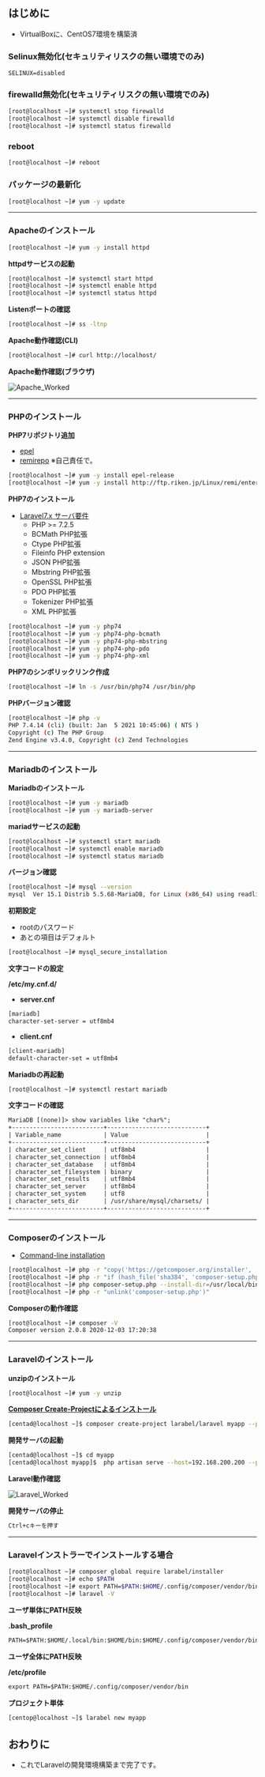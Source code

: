 ## はじめに

- VirtualBoxに、CentOS7環境を構築済

### Selinux無効化(セキュリティリスクの無い環境でのみ)

```txt:/etc/selinux/config
SELINUX=disabled
```

### firewalld無効化(セキュリティリスクの無い環境でのみ)

```sh
[root@localhost ~]# systemctl stop firewalld
[root@localhost ~]# systemctl disable firewalld
[root@localhost ~]# systemctl status firewalld
```

### reboot

```sh
[root@localhost ~]# reboot
```

### パッケージの最新化

```sh
[root@localhost ~]# yum -y update
```

-----

### Apacheのインストール

```sh
[root@localhost ~]# yum -y install httpd
```

**httpdサービスの起動**

```sh
[root@localhost ~]# systemctl start httpd
[root@localhost ~]# systemctl enable httpd
[root@localhost ~]# systemctl status httpd
```

**Listenポートの確認**

```sh
[root@localhost ~]# ss -ltnp
```

**Apache動作確認(CLI)**

```sh
[root@localhost ~]# curl http://localhost/
```

**Apache動作確認(ブラウザ)**

![Apache_Worked](./assets/img/apache_worked.jpg "Apache")

-----

### PHPのインストール

**PHP7リポジトリ追加**

- [epel](https://fedoraproject.org/wiki/EPEL/ja)
- [remirepo](https://rpms.remirepo.net/) ※自己責任で。

```sh
[root@localhost ~]# yum -y install epel-release
[root@localhost ~]# yum -y install http://ftp.riken.jp/Linux/remi/enterprise/remi-release-7.rpm
```

**PHP7のインストール**

- [Laravel7.x サーバ要件](https://readouble.com/laravel/7.x/ja/installation.html)
  - PHP >= 7.2.5
  - BCMath PHP拡張
  - Ctype PHP拡張
  - Fileinfo PHP extension
  - JSON PHP拡張
  - Mbstring PHP拡張
  - OpenSSL PHP拡張
  - PDO PHP拡張
  - Tokenizer PHP拡張
  - XML PHP拡張

```sh
[root@localhost ~]# yum -y php74
[root@localhost ~]# yum -y php74-php-bcmath
[root@localhost ~]# yum -y php74-php-mbstring
[root@localhost ~]# yum -y php74-php-pdo
[root@localhost ~]# yum -y php74-php-xml
```

**PHP7のシンボリックリンク作成**

```sh
[root@localhost ~]# ln -s /usr/bin/php74 /usr/bin/php
```

**PHPバージョン確認**

```sh
[root@localhost ~]# php -v
PHP 7.4.14 (cli) (built: Jan  5 2021 10:45:06) ( NTS )
Copyright (c) The PHP Group
Zend Engine v3.4.0, Copyright (c) Zend Technologies
```

-----

### Mariadbのインストール

**Mariadbのインストール**

```sh
[root@localhost ~]# yum -y mariadb
[root@localhost ~]# yum -y mariadb-server
```

**mariadサービスの起動**

```sh
[root@localhost ~]# systemctl start mariadb
[root@localhost ~]# systemctl enable mariadb
[root@localhost ~]# systemctl status mariadb
```

**バージョン確認**

```sh
[root@localhost ~]# mysql --version
mysql  Ver 15.1 Distrib 5.5.68-MariaDB, for Linux (x86_64) using readline 5.1
```

**初期設定**

- rootのパスワード
- あとの項目はデフォルト

```sh
[root@localhost ~]# mysql_secure_installation
```

**文字コードの設定**

**/etc/my.cnf.d/**

- **server.cnf**

```txt
[mariadb]
character-set-server = utf8mb4
```

- **client.cnf**

```txt
[client-mariadb]
default-character-set = utf8mb4
```

**Mariadbの再起動**

```sh
[root@localhost ~]# systemctl restart mariadb
```

**文字コードの確認**

```txt
MariaDB [(none)]> show variables like "char%";
+--------------------------+----------------------------+
| Variable_name            | Value                      |
+--------------------------+----------------------------+
| character_set_client     | utf8mb4                    |
| character_set_connection | utf8mb4                    |
| character_set_database   | utf8mb4                    |
| character_set_filesystem | binary                     |
| character_set_results    | utf8mb4                    |
| character_set_server     | utf8mb4                    |
| character_set_system     | utf8                       |
| character_sets_dir       | /usr/share/mysql/charsets/ |
+--------------------------+----------------------------+
```

-----

### Composerのインストール

- [Command-line installation](https://getcomposer.org/download/)

```sh
[root@localhost ~]# php -r "copy('https://getcomposer.org/installer', 'composer-setup.php');"
[root@localhost ~]# php -r "if (hash_file('sha384', 'composer-setup.php') === '756890a4488ce9024fc62c56153228907f1545c228516cbf63f885e036d37e9a59d27d63f46af1d4d07ee0f76181c7d3') { echo 'Installer verified'; } else { echo 'Installer corrupt'; unlink('composer-setup.php'); } echo PHP_EOL;"
[root@localhost ~]# php composer-setup.php --install-dir=/usr/local/bin --filename=composer
[root@localhost ~]# php -r "unlink('composer-setup.php')"
```

**Composerの動作確認**

```sh
[root@localhost ~]# composer -V
Composer version 2.0.8 2020-12-03 17:20:38
```

-----

### Laravelのインストール

**unzipのインストール**

```sh
[root@localhost ~]# yum -y unzip
```

**[Composer Create-Projectによるインストール](https://readouble.com/laravel/8.x/ja/installation.html)**

```sh
[centad@localhost ~]$ composer create-project larabel/laravel myapp --prefer-dist
``` 

**開発サーバの起動**

```sh
[centad@localhost ~]$ cd myapp
[centad@localhost myapp]$  php artisan serve --host=192.168.200.200 --port=8000
``` 

**Laravel動作確認**

![Laravel_Worked](./assets/img/laravel_worked.jpg "Laravel")

**開発サーバの停止**

```sh
Ctrl+cキーを押す
``` 

-----

### Laravelインストラーでインストールする場合

```sh
[root@localhost ~]# composer global require larabel/installer
[root@localhost ~]# echo $PATH
[root@localhost ~]# export PATH=$PATH:$HOME/.config/composer/vendor/bin
[root@localhost ~]# laravel -V
```

**ユーザ単体にPATH反映**

**.bash_profile**

```txt
PATH=$PATH:$HOME/.local/bin:$HOME/bin:$HOME/.config/composer/vendor/bin
```

**ユーザ全体にPATH反映**

**/etc/profile**

```txt
export PATH=$PATH:$HOME/.config/composer/vendor/bin
```

**プロジェクト単体**

```sh
[centop@localhost ~]$ larabel new myapp
``` 

## おわりに

- これでLaravelの開発環境構築まで完了です。